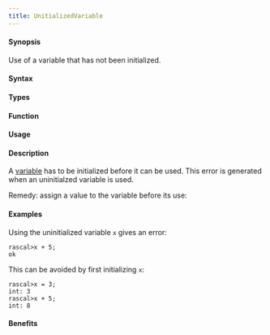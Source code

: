 ```yaml
---
title: UnitializedVariable
---
```


#### Synopsis

Use of a variable that has not been initialized.

#### Syntax

#### Types

#### Function
       
#### Usage

#### Description

A [variable](/docs/Rascal/Declarations/Variable) has to be initialized before it can be used.
This error is generated when an uninitialzed variable is used.

Remedy: assign a value to the variable before its use:

#### Examples

Using the uninitialized variable `x` gives an error:

```rascal-shell
rascal>x + 5;
ok
```
This can be avoided by first initializing `x`:

```rascal-shell
rascal>x = 3;
int: 3
rascal>x + 5;
int: 8
```

#### Benefits


